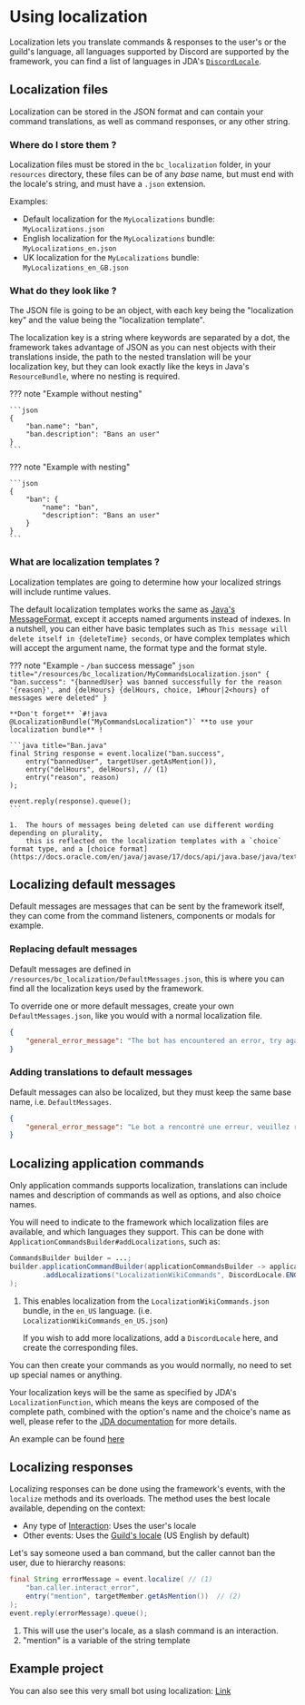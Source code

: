 # Using localization

Localization lets you translate commands & responses to the user's or the guild's language, all languages supported by Discord are supported by the framework, you can find a list of languages in JDA's [`DiscordLocale`](https://ci.dv8tion.net/job/JDA5/javadoc/net/dv8tion/jda/api/interactions/DiscordLocale.html).

## Localization files
Localization can be stored in the JSON format and can contain your command translations, as well as command responses, or any other string.

### Where do I store them ?
Localization files must be stored in the `bc_localization` folder, in your `resources` directory, 
these files can be of any *base* name, but must end with the locale's string, and must have a `.json` extension.

Examples:

* Default localization for the `MyLocalizations` bundle: `MyLocalizations.json`
* English localization for the `MyLocalizations` bundle: `MyLocalizations_en.json`
* UK localization for the `MyLocalizations` bundle: `MyLocalizations_en_GB.json`

### What do they look like ?
The JSON file is going to be an object, with each key being the "localization key" and the value being the "localization template".

The localization key is a string where keywords are separated by a dot, the framework takes advantage of JSON as you can nest objects with their translations inside, the path to the nested translation will be your localization key, 
but they can look exactly like the keys in Java's `ResourceBundle`, where no nesting is required.

??? note "Example without nesting"

    ```json
    {
        "ban.name": "ban",
        "ban.description": "Bans an user"
    }
    ```

??? note "Example with nesting"

    ```json
    {
        "ban": {
            "name": "ban",
            "description": "Bans an user"
        }
    }
    ```

### What are localization templates ?

Localization templates are going to determine how your localized strings will include runtime values. 

The default localization templates works the same as [Java's MessageFormat](https://docs.oracle.com/en/java/javase/17/docs/api/java.base/java/text/MessageFormat.html), except it accepts named arguments instead of indexes.
In a nutshell, you can either have basic templates such as `This message will delete itself in {deleteTime} seconds`, or have complex templates which will accept the argument name, the format type and the format style.

??? note "Example - `/ban` success message"
    ```json title="/resources/bc_localization/MyCommandsLocalization.json"
    {
        "ban.success": "{bannedUser} was banned successfully for the reason '{reason}', and {delHours} {delHours, choice, 1#hour|2<hours} of messages were deleted"
    }
    ```

    **Don't forget** `#!java @LocalizationBundle("MyCommandsLocalization")` **to use your localization bundle** !
    
    ```java title="Ban.java"
    final String response = event.localize("ban.success",
        entry("bannedUser", targetUser.getAsMention()),
        entry("delHours", delHours), // (1)
        entry("reason", reason)
    );

    event.reply(response).queue();
    ```

    1.  The hours of messages being deleted can use different wording depending on plurality, 
        this is reflected on the localization templates with a `choice` format type, and a [choice format](https://docs.oracle.com/en/java/javase/17/docs/api/java.base/java/text/ChoiceFormat.html)

## Localizing default messages
Default messages are messages that can be sent by the framework itself, they can come from the command listeners, components or modals for example. 

### Replacing default messages
Default messages are defined in `/resources/bc_localization/DefaultMessages.json`, this is where you can find all the localization keys used by the framework.

To override one or more default messages, create your own `DefaultMessages.json`, like you would with a normal localization file.
    
```json title="/resources/bc_localization/DefaultMessages.json"
{
    "general_error_message": "The bot has encountered an error, try again later."
}
```

### Adding translations to default messages

Default messages can also be localized, but they must keep the same base name, i.e. `DefaultMessages`.


```json title="/resources/bc_localization/DefaultMessages_fr.json"
{
    "general_error_message": "Le bot a rencontré une erreur, veuillez réessayer plus tard."
}   
```

## Localizing application commands
Only application commands supports localization, translations can include names and description of commands as well as options, and also choice names.

You will need to indicate to the framework which localization files are available, and which languages they support. This can be done with `ApplicationCommandsBuilder#addLocalizations`, such as:

``` java title="Main.java"
CommandsBuilder builder = ...;
builder.applicationCommandBuilder(applicationCommandsBuilder -> applicationCommandsBuilder
        .addLocalizations("LocalizationWikiCommands", DiscordLocale.ENGLISH_US) // (1)
);
```

1.  This enables localization from the `LocalizationWikiCommands.json` bundle, in the `en_US` language. (i.e. `LocalizationWikiCommands_en_US.json`)

    If you wish to add more localizations, add a `DiscordLocale` here, and create the corresponding files.

You can then create your commands as you would normally, no need to set up special names or anything.

Your localization keys will be the same as specified by JDA's `LocalizationFunction`, 
which means the keys are composed of the complete path, combined with the option's name and the choice's name as well, please refer to the [JDA documentation](https://ci.dv8tion.net/job/JDA5/javadoc/net/dv8tion/jda/api/interactions/commands/localization/LocalizationFunction.html) for more details.

An example can be found [here](https://github.com/freya022/BotCommands/blob/master/examples/src/main/java/com/freya02/bot/wiki/localization/commands/SlashBan.java)

## Localizing responses

Localizing responses can be done using the framework's events, with the `localize` methods and its overloads. The method uses the best locale available, depending on the context:

* Any type of [Interaction](https://ci.dv8tion.net/job/JDA5/javadoc/net/dv8tion/jda/api/interactions/Interaction.html): Uses the user's locale
* Other events: Uses the [Guild's locale](https://ci.dv8tion.net/job/JDA5/javadoc/net/dv8tion/jda/api/entities/Guild.html#getLocale()) (US English by default)

Let's say someone used a ban command, but the caller cannot ban the user, due to hierarchy reasons:

```java title="SlashBan.java"
final String errorMessage = event.localize( // (1)
    "ban.caller.interact_error", 
    entry("mention", targetMember.getAsMention())  // (2)
); 
event.reply(errorMessage).queue();
```

1.  This will use the user's locale, as a slash command is an interaction.
2.  "mention" is a variable of the string template

## Example project
You can also see this very small bot using localization: [Link](https://github.com/freya022/BotCommands/tree/master/examples/src/main/java/com/freya02/bot/wiki/localization)